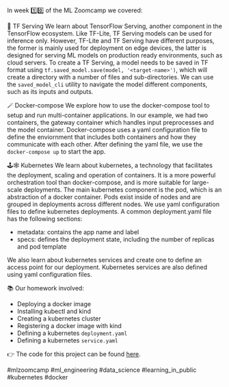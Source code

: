 In week 1️⃣0️⃣ of the ML Zoomcamp we covered:

🚀 TF Serving
We learn about TensorFlow Serving, another component in the TensorFlow ecosystem. Like TF-Lite, TF Serving models can be used for inference only. However, TF-Lite and TF Serving have different purposes, the former is mainly used for deployment on edge devices, the latter is designed for serving ML models on production ready environments, such as cloud servers. To create a TF Serving, a model needs to be saved in TF format using `tf.saved_model.save(model, '<target-name>')`, which will create a directory with a number of files and sub-directories. We can use the `saved_model_cli` utility to navigate the model different components, such as its inputs and outputs. 

🪄 Docker-compose
We explore how to use the docker-compose tool to setup and run multi-container applications. In our example, we had two containers, the gateway container which handles input preprocesses and the model container. Docker-compose uses a yaml configuration file to define the enviornment that includes both containers and how they communicate with each other. After defining the yaml file, we use the `docker-compose up` to start the app.

🕹️🕸️ Kubernetes 
We learn about kubernetes, a technology that facilitates the deployment, scaling and operation of containers. It is a more powerful orchestration tool than docker-compose, and is more suitable for large-scale deployments. The main kubernetes component is the pod, which is an abstraction of a docker container. Pods exist inside of nodes and are grouped in deployments across different nodes. We use yaml configuration files to define kubernetes deployments. A common deployment.yaml file has the following sections:

* metadata: contains the app name and label 
* specs: defines the deployment state, including the number of replicas and pod template 

We also learn about kubernetes services and create one to define an access point for our deployment. Kubernetes services are also defined using yaml configuration files.

📚 Our homework involved:  

* Deploying a docker image
* Installing kubectl and kind
* Creating a kubernetes cluster
* Registering a docker image with kind
* Defining a kubernetes `deployment.yaml`
* Defining a kubernetes `service.yaml`

👉 The code for this project can be found [here](https://github.com/el-grudge/mleng-zoomcamp/tree/main/week_10).

#mlzoomcamp #ml_engineering #data_science #learning_in_public #kubernetes #docker